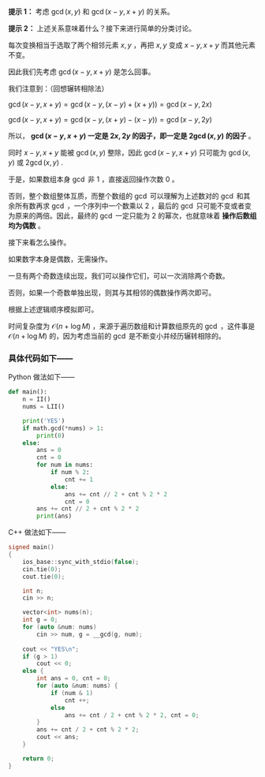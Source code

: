 **提示 1：** 考虑 $\gcd(x, y)$ 和 $\gcd(x-y,x+y)$ 的关系。

**提示 2：** 上述关系意味着什么？接下来进行简单的分类讨论。

每次变换相当于选取了两个相邻元素 $x,y$ ，再把 $x,y$ 变成 $x-y,x+y$ 而其他元素不变。

因此我们先考虑 $\gcd(x-y,x+y)$ 是怎么回事。

我们注意到：（回想辗转相除法）

$\gcd(x-y,x+y)=\gcd(x-y,(x-y)+(x+y))=\gcd(x-y,2x)$

$\gcd(x-y,x+y)=\gcd(x-y,(x+y)-(x-y))=\gcd(x-y,2y)$

所以， **$\gcd(x-y,x+y)$ 一定是 $2x,2y$ 的因子，即一定是 $2\gcd(x,y)$ 的因子** 。

同时 $x-y,x+y$ 能被 $\gcd(x,y)$ 整除，因此 $\gcd(x-y,x+y)$ 只可能为 $\gcd(x,y)$ 或 $2\gcd(x,y)$ .

于是，如果数组本身 $\gcd$ 非 $1$ ，直接返回操作次数 $0$ 。

否则，整个数组整体互质，而整个数组的 $\gcd$ 可以理解为上述数对的 $\gcd$ 和其余所有数再求 $\gcd$ ，一个序列中一个数乘以 $2$ ，最后的 $\gcd$ 只可能不变或者变为原来的两倍。因此，最终的 $\gcd$ 一定只能为 $2$ 的幂次，也就意味着 **操作后数组均为偶数** 。

接下来看怎么操作。

如果数字本身是偶数，无需操作。

一旦有两个奇数连续出现，我们可以操作它们，可以一次消除两个奇数。

否则，如果一个奇数单独出现，则其与其相邻的偶数操作两次即可。

根据上述逻辑顺序模拟即可。

时间复杂度为 $\mathcal{O}(n+\log M)$ ，来源于遍历数组和计算数组原先的 $\gcd$ ，这件事是 $\mathcal{O}(n+\log M)$ 的，因为考虑当前的 $\gcd$ 是不断变小并经历辗转相除的。

### 具体代码如下——

Python 做法如下——

```Python []
def main():
    n = II()
    nums = LII()

    print('YES')
    if math.gcd(*nums) > 1:
        print(0)
    else:
        ans = 0
        cnt = 0
        for num in nums:
            if num % 2:
                cnt += 1
            else:
                ans += cnt // 2 + cnt % 2 * 2
                cnt = 0
        ans += cnt // 2 + cnt % 2 * 2
        print(ans)
```

C++ 做法如下——

```cpp []
signed main()
{
    ios_base::sync_with_stdio(false);
    cin.tie(0);
    cout.tie(0);

    int n;
    cin >> n;

    vector<int> nums(n);
    int g = 0;
    for (auto &num: nums)
        cin >> num, g = __gcd(g, num);
    
    cout << "YES\n";
    if (g > 1) 
        cout << 0;
    else {
        int ans = 0, cnt = 0;
        for (auto &num: nums) {
            if (num & 1) 
                cnt ++;
            else
                ans += cnt / 2 + cnt % 2 * 2, cnt = 0;
        }
        ans += cnt / 2 + cnt % 2 * 2;
        cout << ans;
    }

    return 0;
}
```
